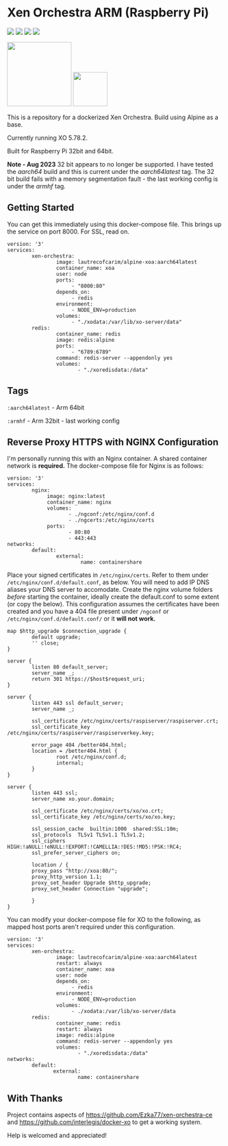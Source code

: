 # Xen Orchestra ARM (Raspberry Pi)

[![](https://img.shields.io/badge/xen--orchestra-master-green.svg)](https://xen-orchestra.com) ![](https://img.shields.io/docker/image-size/lautrecofcarim/alpine-xoa) ![](https://img.shields.io/badge/Alpine%20version-3.18-green.svg) ![](https://img.shields.io/badge/XO%20version-5.85-red.svg)

<img src="http://i.imgur.com/tRffA5y.png" width="150"> <img src="https://i.imgur.com/06fRgbd.png" width="80">



This is a repository for a dockerized Xen Orchestra. Build using Alpine as a base. 

Currently running XO 5.78.2. 

Built for Raspberry Pi 32bit and 64bit. 

**Note - Aug 2023** 32 bit appears to no longer be supported. I have tested the _aarch64_ build and this is current under the _aarch64latest_ tag. The 32 bit build fails with a memory segmentation fault - the last working config is under the _armhf_ tag.

## Getting Started

You can get this immediately using this docker-compose file. This brings up the service on port 8000. For SSL, read on.

```
version: '3'
services:
        xen-orchestra:
                image: lautrecofcarim/alpine-xoa:aarch64latest
                container_name: xoa
                user: node
                ports:
                     - "8000:80"
                depends_on:
                     - redis
                environment:
                     - NODE_ENV=production
                volumes:
                     - "./xodata:/var/lib/xo-server/data"
        redis:
                container_name: redis
                image: redis:alpine
                ports:
                     - "6789:6789"
                command: redis-server --appendonly yes
                volumes:
                       - "./xoredisdata:/data"
```

## Tags

`:aarch64latest` - Arm 64bit

`:armhf` - Arm 32bit - last working config

## Reverse Proxy HTTPS with NGINX Configuration

I'm personally running this with an Nginx container. A shared container network is **required.** The docker-compose file for Nginx is as follows:

```
version: '3'
services:
        nginx:
             image: nginx:latest
             container_name: nginx
             volumes:
                    - ./ngconf:/etc/nginx/conf.d
                    - ./ngcerts:/etc/nginx/certs
             ports:
                    - 80:80
                    - 443:443
networks:
        default:
                external:
                        name: containershare
```

Place your signed certificates in `/etc/nginx/certs`. Refer to them under `/etc/nginx/conf.d/default.conf`, as below. You will need to add IP DNS aliases your DNS server to accomodate. Create the nginx volume folders _before_ starting the container, ideally create the default.conf to some extent (or copy the below). This configuration assumes the certificates have been created and you have a 404 file present under `/ngconf` or `/etc/nginx/conf.d/default.conf/` or it **will not work.**

```
map $http_upgrade $connection_upgrade {
        default upgrade;
        '' close;
}

server {
        listen 80 default_server;
        server_name _;
        return 301 https://$host$request_uri;
}

server {
        listen 443 ssl default_server;
        server_name _;

        ssl_certificate /etc/nginx/certs/raspiserver/raspiserver.crt;
        ssl_certificate_key /etc/nginx/certs/raspiserver/raspiserverkey.key;

        error_page 404 /better404.html;
        location = /better404.html {
                root /etc/nginx/conf.d;
                internal;
        }
}

server {
        listen 443 ssl;
        server_name xo.your.domain;

        ssl_certificate /etc/nginx/certs/xo/xo.crt;
        ssl_certificate_key /etc/nginx/certs/xo/xo.key;

        ssl_session_cache  builtin:1000  shared:SSL:10m;
        ssl_protocols  TLSv1 TLSv1.1 TLSv1.2;
        ssl_ciphers HIGH:!aNULL:!eNULL:!EXPORT:!CAMELLIA:!DES:!MD5:!PSK:!RC4;
        ssl_prefer_server_ciphers on;

        location / {
        proxy_pass "http://xoa:80/";
        proxy_http_version 1.1;
        proxy_set_header Upgrade $http_upgrade;
        proxy_set_header Connection "upgrade";

        }
}
```

You can modify your docker-compose file for XO to the following, as mapped host ports aren't required under this configuration.

```
version: '3'
services:
        xen-orchestra:
                image: lautrecofcarim/alpine-xoa:aarch64latest
                restart: always
                container_name: xoa
                user: node
                depends_on:
                     - redis
                environment:
                     - NODE_ENV=production
                volumes:
                     - ./xodata:/var/lib/xo-server/data
        redis:
                container_name: redis
                restart: always
                image: redis:alpine
                command: redis-server --appendonly yes
                volumes:
                       - "./xoredisdata:/data"
networks:
        default:
               external:
                       name: containershare
```

## With Thanks

Project contains aspects of https://github.com/Ezka77/xen-orchestra-ce and https://github.com/interlegis/docker-xo to get a working system.

Help is welcomed and appreciated!
